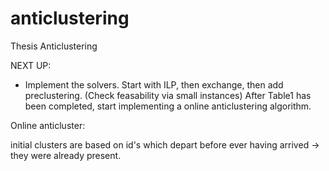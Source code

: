 # anticlustering
Thesis Anticlustering



NEXT UP:
- Implement the solvers. 
    Start with ILP, then exchange, then add preclustering. (Check feasability via small instances)
    After Table1 has been completed, start implementing a online anticlustering algorithm. 




Online anticluster:

initial clusters are based on id's which depart before ever having arrived -> they were already present. 